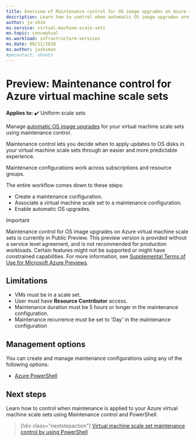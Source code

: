 ```yaml
---
title: Overview of Maintenance control for OS image upgrades on Azure virtual machine scale sets
description: Learn how to control when automatic OS image upgrades are rolled out to your Azure virtual machine scale sets using Maintenance control.
author: ju-shim
ms.service: virtual-machine-scale-sets
ms.topic: conceptual
ms.workload: infrastructure-services
ms.date: 09/11/2020
ms.author: jushiman
#pmcontact: shants
---
```


# Preview: Maintenance control for Azure virtual machine scale sets 

**Applies to:** :heavy_check_mark: Uniform scale sets

Manage [automatic OS image upgrades](../virtual-machine-scale-sets/virtual-machine-scale-sets-automatic-upgrade.md) for your virtual machine scale sets using maintenance control.

Maintenance control lets you decide when to apply updates to OS disks in your virtual machine scale sets through an easier and more predictable experience. 

Maintenance configurations work across subscriptions and resource groups.

The entire workflow comes down to these steps: 
- Create a maintenance configuration.
- Associate a virtual machine scale set to a maintenance configuration.
- Enable automatic OS upgrades.

> [!IMPORTANT]
> Maintenance control for OS image upgrades on Azure virtual machine scale sets is currently in Public Preview.
> This preview version is provided without a service level agreement, and is not recommended for production workloads. Certain features might not be supported or might have constrained capabilities.
> For more information, see [Supplemental Terms of Use for Microsoft Azure Previews](https://azure.microsoft.com/support/legal/preview-supplemental-terms/).


## Limitations

- VMs must be in a scale set.
- User must have **Resource Contributor** access.
- Maintenance duration must be 5 hours or longer in the maintenance configuration.
- Maintenance recurrence must be set to 'Day' in the maintenance configuration


## Management options

You can create and manage maintenance configurations using any of the following options:

- [Azure PowerShell](virtual-machine-scale-sets-maintenance-control-powershell.md)


## Next steps

Learn how to control when maintenance is applied to your Azure virtual machine scale sets using Maintenance control and PowerShell.

> [!div class="nextstepaction"]
> [Virtual machine scale set maintenance control by using PowerShell](virtual-machine-scale-sets-maintenance-control-powershell.md)
